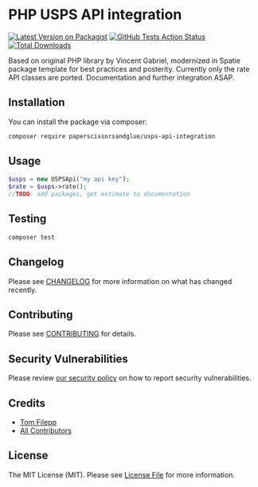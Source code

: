# PHP USPS API integration

[![Latest Version on Packagist](https://img.shields.io/packagist/v/paperscissorsandglue/USPS-API.svg?style=flat-square)](https://packagist.org/packages/paperscissorsandglue/USPS-API)
[![GitHub Tests Action Status](https://img.shields.io/github/workflow/status/paperscissorsandglue/USPS-API/run-tests?label=tests)](https://github.com/paperscissorsandglue/USPS-API/actions?query=workflow%3Arun-tests+branch%3Amaster)
[![Total Downloads](https://img.shields.io/packagist/dt/paperscissorsandglue/USPS-API.svg?style=flat-square)](https://packagist.org/packages/paperscissorsandglue/USPS-API)


Based on original PHP library by Vincent Gabriel, modernized in Spatie package template for best practices and posterity. Currently only the rate API classes are ported. Documentation and further integration ASAP.

## Installation

You can install the package via composer:

```bash
composer require paperscissorsandglue/usps-api-integration
```

## Usage

``` php
$usps = new USPSApi("my api key");
$rate = $usps->rate();
//TODO: add packages, get estimate to documentation
```

## Testing

``` bash
composer test
```

## Changelog

Please see [CHANGELOG](CHANGELOG.md) for more information on what has changed recently.

## Contributing

Please see [CONTRIBUTING](.github/CONTRIBUTING.md) for details.

## Security Vulnerabilities

Please review [our security policy](../../security/policy) on how to report security vulnerabilities.

## Credits

- [Tom Filepp](https://github.com/paperscissors)
- [All Contributors](../../contributors)

## License

The MIT License (MIT). Please see [License File](LICENSE.md) for more information.
